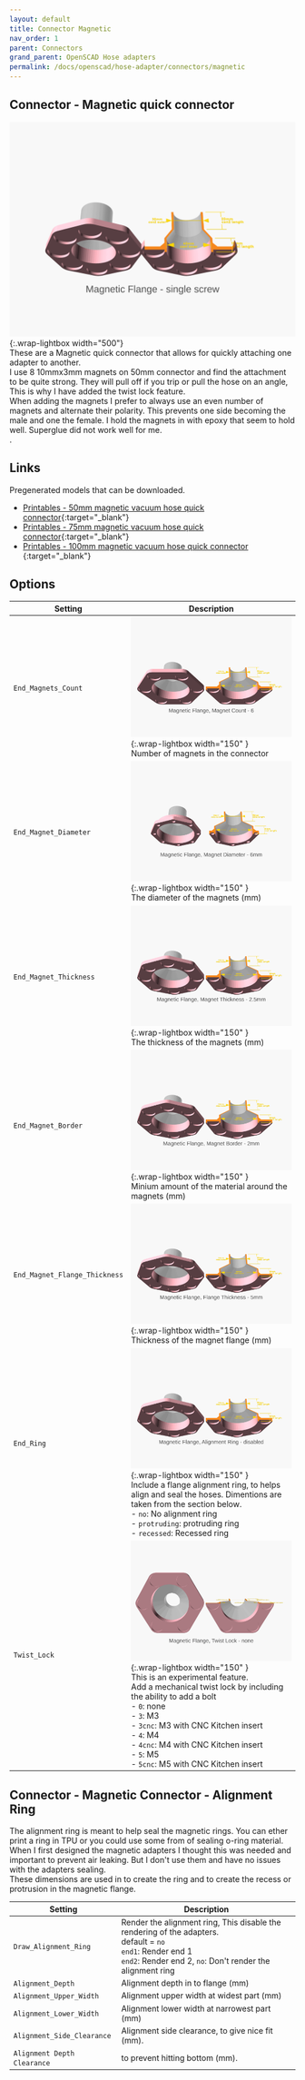 ```yaml
---
layout: default
title: Connector Magnetic
nav_order: 1
parent: Connectors
grand_parent: OpenSCAD Hose adapters
permalink: /docs/openscad/hose-adapter/connectors/magnetic
---
```

## Connector - Magnetic quick connector
![Magnetic Connector](/assets/openscad/hose-adapters/vacuum_hose_adapter-magnetic_flangedemo_text.gif){:.wrap-lightbox width="500"}<br>
These are a Magnetic quick connector that allows for quickly attaching one adapter to another. <br>
I use 8 10mmx3mm magnets on 50mm connector and find the attachment to be quite strong. They will pull off if you trip or pull the hose on an angle, This is why I have added the twist lock feature.<br>
When adding the magnets I prefer to always use an even number of magnets and alternate their polarity. This prevents one side becoming the male and one the female. I hold the magnets in with epoxy that seem to hold well. Superglue did not work well for me.<br>.

## Links
Pregenerated models that can be downloaded.
 - [Printables - 50mm magnetic vacuum hose quick connector](https://www.printables.com/model/283250-50mm-magnetic-vacuum-hose-connector){:target="_blank"} 
 - [Printables - 75mm magnetic vacuum hose quick connector](https://www.printables.com/model/463306-75mm-magnetic-vacuum-hose-quick-connector){:target="_blank"} 
 - [Printables - 100mm magnetic vacuum hose quick connector ](https://www.printables.com/model/283255-100mm-magnetic-vacuum-hose-connector){:target="_blank"} 

## Options

Setting | Description
-|-
`End_Magnets_Count` | ![vacuum_hose_adapter magnetic_magnetcount](/assets/openscad/hose-adapters/vacuum_hose_adapter-magnetic_magnetcount_text.gif){:.wrap-lightbox  width="150" }<br>Number of magnets in the connector
`End_Magnet_Diameter` | ![vacuum_hose_adapter magnetic_magnetdiameter](/assets/openscad/hose-adapters/vacuum_hose_adapter-magnetic_magnetdiameter_text.gif){:.wrap-lightbox  width="150" }<br>The diameter of the magnets (mm)
`End_Magnet_Thickness` | ![vacuum_hose_adapter magnetic_magnetthickness](/assets/openscad/hose-adapters/vacuum_hose_adapter-magnetic_magnetthickness_text.gif){:.wrap-lightbox  width="150" }<br>The thickness of the magnets (mm)
`End_Magnet_Border` | ![vacuum_hose_adapter magnetic_magnetborder](/assets/openscad/hose-adapters/vacuum_hose_adapter-magnetic_magnetborder_text.gif){:.wrap-lightbox  width="150" }<br>Minium amount of the material around the magnets (mm)
`End_Magnet_Flange_Thickness` | ![vacuum_hose_adapter magnetic_flangethickness](/assets/openscad/hose-adapters/vacuum_hose_adapter-magnetic_flangethickness_text.gif){:.wrap-lightbox  width="150" }<br>Thickness of the magnet flange (mm)
`End_Ring` | ![vacuum_hose_adapter magnetic_alignmentring](/assets/openscad/hose-adapters/vacuum_hose_adapter-magnetic_alignmentring_text.gif){:.wrap-lightbox  width="150" }<br>Include a flange alignment ring, to helps align and seal the hoses. Dimentions are taken from the section below.<br>- `no`: No alignment ring<br>- `protruding`: protruding ring<br>- `recessed`: Recessed ring
`Twist_Lock` | ![vacuum_hose_adapter magnetic_twistlock](/assets/openscad/hose-adapters/vacuum_hose_adapter-magnetic_twistlock_text.gif){:.wrap-lightbox  width="150" }<br>This is an experimental feature.<br>Add a mechanical twist lock by including the ability to add a bolt<br>- `0`: none<br>- `3`: M3<br>- `3cnc`: M3 with CNC Kitchen insert<br>- `4`: M4<br>- `4cnc`: M4 with CNC Kitchen insert<br>- `5`: M5<br>- `5cnc`: M5 with CNC Kitchen insert

## Connector - Magnetic Connector - Alignment Ring
The alignment ring is meant to help seal the magnetic rings. You can ether print a ring in TPU or you could use some from of sealing o-ring material. When I first designed the magnetic adapters I thought this was needed and important to prevent air leaking. But I don't use them and have no issues with the adapters sealing.<br>
These dimensions are used in to create the ring and to create the recess or protrusion in the magnetic flange.

Setting | Description
-|-
`Draw_Alignment_Ring` | Render the alignment ring, This disable the rendering of the adapters.<br>default = `no`<br>`end1`: Render end 1<br>`end2`: Render end 2, `no`: Don't render the alignment ring
`Alignment_Depth` | Alignment depth in to flange (mm)
`Alignment_Upper_Width` | Alignment upper width at widest part (mm)
`Alignment_Lower_Width` | Alignment lower width at narrowest part (mm)
`Alignment_Side_Clearance` | Alignment side clearance, to give nice fit (mm).
`Alignment Depth Clearance` | to prevent hitting bottom (mm).